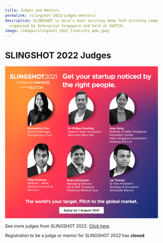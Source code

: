 ```yaml
---
title: Judges and Mentors
permalink: /slingshot-2022/judges-mentors/
description: SLINGSHOT is Asia’s most exciting deep tech pitching competition
  organised by Enterprise Singapore and held at SWITCH.
image: /images/slingshot_2021_finalists_web.jpeg
---
```

# SLINGSHOT 2022 Judges
![SLINGSHOT 2021 Judges](/images/SLINGSHOT_2021-Social-Judges_1.jpg)

See more judges from SLINGSHOT 2022. [Click here](https://slingshot.agorize.com/en/challenges/2022-edition/pages/meet-the-judges?lang=en).

Registration to be a judge or mentor for SLINGSHOT 2022 has **closed** 